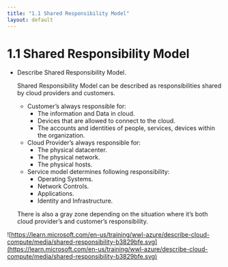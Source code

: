 ```yaml
---
title: "1.1 Shared Responsibility Model"
layout: default
---
```


# 1.1 Shared Responsibility Model

- Describe Shared Responsibility Model.
    
    Shared Responsibility Model can be described as responsibilities shared by cloud providers and customers. 
    
    - Customer’s always responsible for:
        - The information and Data in cloud.
        - Devices that are allowed to connect to the cloud.
        - The accounts and identities of people, services, devices within the organization.
    - Cloud Provider’s always responsible for:
        - The physical datacenter.
        - The physical network.
        - The physical hosts.
    - Service model determines following responsibility:
        - Operating Systems.
        - Network Controls.
        - Applications.
        - Identity and Infrastructure.
    
    There is also a gray zone depending on the situation where it’s both cloud provider’s and customer’s responsibility. 
    

![https://learn.microsoft.com/en-us/training/wwl-azure/describe-cloud-compute/media/shared-responsibility-b3829bfe.svg](https://learn.microsoft.com/en-us/training/wwl-azure/describe-cloud-compute/media/shared-responsibility-b3829bfe.svg)